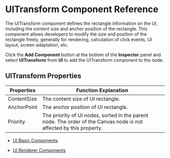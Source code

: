 # UITransform Component Reference

The UITransform component defines the rectangle information on the UI, including the content size and anchor position of the rectangle. This component allows developers to modify the size and position of the rectangle freely, generally for rendering, calculation of click events, UI layout, screen adaptation, etc.

Click the __Add Component__ button at the bottom of the __Inspector__ panel and select __UITransform__ from __UI__ to add the UITransform component to the node.

## UITransform Properties

| Properties | Function Explanation
| -------------- | ----------- |
| ContentSize | The content size of UI rectangle.
| AnchorPoint | The anchor position of UI rectangle.
| Priority | The priority of UI nodes, sorted in the parent node. The order of the Canvas node is not affected by this property.

- [UI Basic Components](base-component.md)

- [UI Renderer Components](render-component.md)

